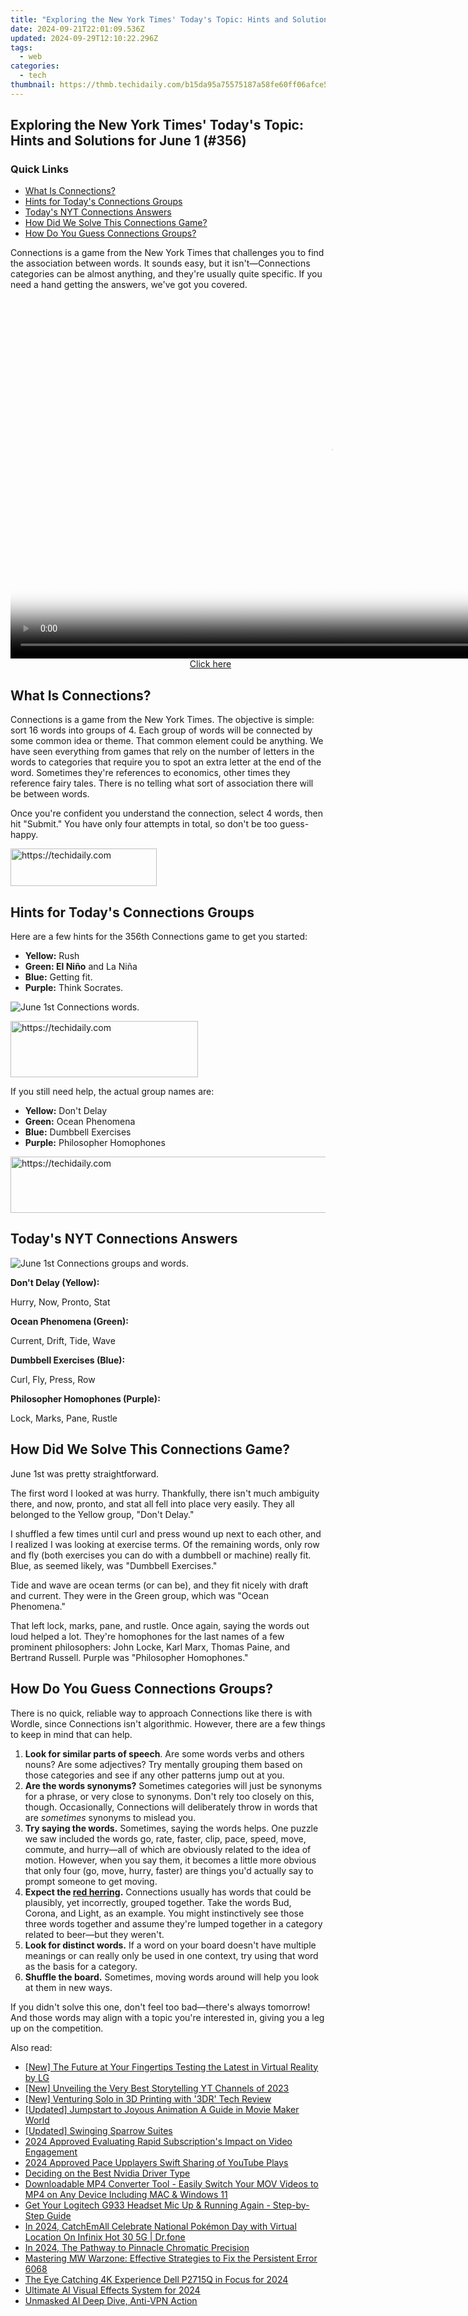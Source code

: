 ```yaml
---
title: "Exploring the New York Times' Today's Topic: Hints and Solutions for June 1 (#356)"
date: 2024-09-21T22:01:09.536Z
updated: 2024-09-29T12:10:22.296Z
tags:
  - web
categories:
  - tech
thumbnail: https://thmb.techidaily.com/b15da95a75575187a58fe60ff06afce56cf37bc750905abb4530851c744c2b18.jpg
---
```


## Exploring the New York Times' Today's Topic: Hints and Solutions for June 1 (#356)

### Quick Links

* [What Is Connections?](https://buynow-help.techidaily.com/mastering-interstellar-dominance-the-ultimate-stellaris-strategies/)
* [Hints for Today's Connections Groups](https://instagram-videos.techidaily.com/how-to-seamlessly-add-vimeo-videos-to-insta-feed/)
* [Today's NYT Connections Answers](https://desktop-recording.techidaily.com/2024-approved-whipped-watchers-guide-complete-review-of-frozen-food-filming-tech/)
* [How Did We Solve This Connections Game?](https://android-location-track.techidaily.com/how-to-intercept-text-messages-on-infinix-hot-40i-drfone-by-drfone-virtual-android/)
* [How Do You Guess Connections Groups?](https://extra-hints.techidaily.com/converting-zip-files-into-srt-subtitle-format-quickly/)

 Connections is a game from the New York Times that challenges you to find the association between words. It sounds easy, but it isn't—Connections categories can be almost anything, and they're usually quite specific. If you need a hand getting the answers, we've got you covered.

<!-- affiliate ads begin -->
<span id="1155462">
					<video width="1024" height="576" style="cursor:pointer"
           poster="//a.impactradius-go.com/display-clicktoplayimage/1155462.png"
           onclick="if(!this.playClicked){this.play();this.setAttribute('controls',true);this.playClicked=true;}">
	   <source src="//a.impactradius-go.com/display-ad/14559-1155462">
	   <img src="//a.impactradius-go.com/display-clicktoplayimage/1155462.png" style="border: none; height: 100%; width: 100%; object-fit: contain">
	</video>
	<div style="width:640px;text-align:center"><a href="javascript:window.open(decodeURIComponent('https%3A%2F%2Fpropmoneyinc.pxf.io%2Fc%2F5597632%2F1155462%2F14559'), '_blank');void(0);">Click here</a></div>
</span>
<img height="0" width="0" src="https://imp.pxf.io/i/5597632/1155462/14559" style="position:absolute;visibility:hidden;" border="0" />
<!-- affiliate ads end -->

##  What Is Connections?

 Connections is a game from the New York Times. The objective is simple: sort 16 words into groups of 4\. Each group of words will be connected by some common idea or theme. That common element could be anything. We have seen everything from games that rely on the number of letters in the words to categories that require you to spot an extra letter at the end of the word. Sometimes they're references to economics, other times they reference fairy tales. There is no telling what sort of association there will be between words.

 Once you're confident you understand the connection, select 4 words, then hit "Submit." You have only four attempts in total, so don't be too guess-happy.

<!-- affiliate ads begin -->
<a href="https://25home.pxf.io/c/5597632/2148640/16836" target="_top" id="2148640">
  <img src="//a.impactradius-go.com/display-ad/16836-2148640" border="0" alt="https://techidaily.com" width="234" height="60"/>
</a>
<img height="0" width="0" src="https://25home.pxf.io/i/5597632/2148640/16836" style="position:absolute;visibility:hidden;" border="0" />
<!-- affiliate ads end -->

##  Hints for Today's Connections Groups

 Here are a few hints for the 356th Connections game to get you started:

* **Yellow:** Rush
* **Green: El Niño** and La Niña
* **Blue:** Getting fit.
* **Purple:** Think Socrates.

![June 1st Connections words.](https://static1.howtogeekimages.com/wordpress/wp-content/uploads/2024/06/june-1st-connections.png) 

<!-- affiliate ads begin -->
<a href="https://aligracehair.sjv.io/c/5597632/1885999/19272" target="_top" id="1885999">
  <img src="//a.impactradius-go.com/display-ad/19272-1885999" border="0" alt="https://techidaily.com" width="300" height="90"/>
</a>
<img height="0" width="0" src="https://aligracehair.sjv.io/i/5597632/1885999/19272" style="position:absolute;visibility:hidden;" border="0" />
<!-- affiliate ads end -->

 If you still need help, the actual group names are:

* **Yellow:** Don't Delay
* **Green:** Ocean Phenomena
* **Blue:** Dumbbell Exercises
* **Purple:** Philosopher Homophones

<!-- affiliate ads begin -->
<a href="https://aligracehair.sjv.io/c/5597632/1975821/19272" target="_top" id="1975821">
  <img src="//a.impactradius-go.com/display-ad/19272-1975821" border="0" alt="https://techidaily.com" width="728" height="90"/>
</a>
<img height="0" width="0" src="https://aligracehair.sjv.io/i/5597632/1975821/19272" style="position:absolute;visibility:hidden;" border="0" />
<!-- affiliate ads end -->

##  Today's NYT Connections Answers

![June 1st Connections groups and words.](https://static1.howtogeekimages.com/wordpress/wp-content/uploads/2024/06/june-1st-connections-filled.png) 

**Don't Delay (Yellow):** 

 Hurry, Now, Pronto, Stat 

**Ocean Phenomena (Green):** 

 Current, Drift, Tide, Wave

**Dumbbell Exercises (Blue):** 

 Curl, Fly, Press, Row

**Philosopher Homophones (Purple):** 

 Lock, Marks, Pane, Rustle

##  How Did We Solve This Connections Game?

 June 1st was pretty straightforward. 

 The first word I looked at was hurry. Thankfully, there isn't much ambiguity there, and now, pronto, and stat all fell into place very easily. They all belonged to the Yellow group, "Don't Delay." 

 I shuffled a few times until curl and press wound up next to each other, and I realized I was looking at exercise terms. Of the remaining words, only row and fly (both exercises you can do with a dumbbell or machine) really fit. Blue, as seemed likely, was "Dumbbell Exercises." 

 Tide and wave are ocean terms (or can be), and they fit nicely with draft and current. They were in the Green group, which was "Ocean Phenomena." 

 That left lock, marks, pane, and rustle. Once again, saying the words out loud helped a lot. They're homophones for the last names of a few prominent philosophers: John Locke, Karl Marx, Thomas Paine, and Bertrand Russell. Purple was "Philosopher Homophones." 

##  How Do You Guess Connections Groups?

 There is no quick, reliable way to approach Connections like there is with Wordle, since Connections isn't algorithmic. However, there are a few things to keep in mind that can help.

1. **Look for similar parts of speech**. Are some words verbs and others nouns? Are some adjectives? Try mentally grouping them based on those categories and see if any other patterns jump out at you.
2. **Are the words synonyms?** Sometimes categories will just be synonyms for a phrase, or very close to synonyms. Don't rely too closely on this, though. Occasionally, Connections will deliberately throw in words that are _sometimes_ synonyms to mislead you.
3. **Try saying the words.** Sometimes, saying the words helps. One puzzle we saw included the words go, rate, faster, clip, pace, speed, move, commute, and hurry—all of which are obviously related to the idea of motion. However, when you say them, it becomes a little more obvious that only four (go, move, hurry, faster) are things you'd actually say to prompt someone to get moving.
4. **Expect the [red herring](https://www.merriam-webster.com/dictionary/red%20herring).** Connections usually has words that could be plausibly, yet incorrectly, grouped together. Take the words Bud, Corona, and Light, as an example. You might instinctively see those three words together and assume they're lumped together in a category related to beer—but they weren't.
5. **Look for distinct words.** If a word on your board doesn't have multiple meanings or can really only be used in one context, try using that word as the basis for a category.
6. **Shuffle the board.** Sometimes, moving words around will help you look at them in new ways.

 If you didn't solve this one, don't feel too bad—there's always tomorrow! And those words may align with a topic you're interested in, giving you a leg up on the competition.

<ins class="adsbygoogle"
     style="display:block"
     data-ad-format="autorelaxed"
     data-ad-client="ca-pub-7571918770474297"
     data-ad-slot="1223367746"></ins>

<ins class="adsbygoogle"
     style="display:block"
     data-ad-client="ca-pub-7571918770474297"
     data-ad-slot="8358498916"
     data-ad-format="auto"
     data-full-width-responsive="true"></ins>

<span class="atpl-alsoreadstyle">Also read:</span>
<div><ul>
<li><a href="https://some-skills.techidaily.com/new-the-future-at-your-fingertips-testing-the-latest-in-virtual-reality-by-lg/"><u>[New] The Future at Your Fingertips Testing the Latest in Virtual Reality by LG</u></a></li>
<li><a href="https://some-skills.techidaily.com/new-unveiling-the-very-best-storytelling-yt-channels-of-2023/"><u>[New] Unveiling the Very Best Storytelling YT Channels of 2023</u></a></li>
<li><a href="https://some-skills.techidaily.com/new-venturing-solo-in-3d-printing-with-3dr-tech-review/"><u>[New] Venturing Solo in 3D Printing with '3DR' Tech Review</u></a></li>
<li><a href="https://extra-support.techidaily.com/updated-jumpstart-to-joyous-animation-a-guide-in-movie-maker-world/"><u>[Updated] Jumpstart to Joyous Animation A Guide in Movie Maker World</u></a></li>
<li><a href="https://some-skills.techidaily.com/updated-swinging-sparrow-suites/"><u>[Updated] Swinging Sparrow Suites</u></a></li>
<li><a href="https://youtube-clips.techidaily.com/2024-approved-evaluating-rapid-subscriptions-impact-on-video-engagement/"><u>2024 Approved Evaluating Rapid Subscription's Impact on Video Engagement</u></a></li>
<li><a href="https://youtube-lab.techidaily.com/approved-pace-upplayers-swift-sharing-of-youtube-plays/"><u>2024 Approved Pace Upplayers Swift Sharing of YouTube Plays</u></a></li>
<li><a href="https://windows11.techidaily.com/deciding-on-the-best-nvidia-driver-type/"><u>Deciding on the Best Nvidia Driver Type</u></a></li>
<li><a href="https://some-knowledge.techidaily.com/downloadable-mp4-converter-tool-easily-switch-your-mov-videos-to-mp4-on-any-device-including-mac-and-windows-11/"><u>Downloadable MP4 Converter Tool - Easily Switch Your MOV Videos to MP4 on Any Device Including MAC & Windows 11</u></a></li>
<li><a href="https://sound-issues.techidaily.com/get-your-logitech-g933-headset-mic-up-and-running-again-step-by-step-guide/"><u>Get Your Logitech G933 Headset Mic Up & Running Again - Step-by-Step Guide</u></a></li>
<li><a href="https://android-pokemon-go.techidaily.com/in-2024-catchemall-celebrate-national-pokemon-day-with-virtual-location-on-infinix-hot-30-5g-drfone-by-drfone-virtual-android/"><u>In 2024, CatchEmAll Celebrate National Pokémon Day with Virtual Location On Infinix Hot 30 5G | Dr.fone</u></a></li>
<li><a href="https://some-skills.techidaily.com/in-2024-the-pathway-to-pinnacle-chromatic-precision/"><u>In 2024, The Pathway to Pinnacle Chromatic Precision</u></a></li>
<li><a href="https://win-answers.techidaily.com/mastering-mw-warzone-effective-strategies-to-fix-the-persistent-error-6068/"><u>Mastering MW Warzone: Effective Strategies to Fix the Persistent Error 6068</u></a></li>
<li><a href="https://some-skills.techidaily.com/the-eye-catching-4k-experience-dell-p2715q-in-focus-for-2024/"><u>The Eye Catching 4K Experience Dell P2715Q in Focus for 2024</u></a></li>
<li><a href="https://some-skills.techidaily.com/ultimate-ai-visual-effects-system-for-2024/"><u>Ultimate AI Visual Effects System for 2024</u></a></li>
<li><a href="https://tech-revival.techidaily.com/unmasked-ai-deep-dive-anti-vpn-action/"><u>Unmasked AI Deep Dive, Anti-VPN Action</u></a></li>
</ul></div>

